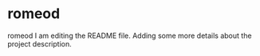 # romeod
romeod
I am editing the README file. Adding some more details about the project description.
